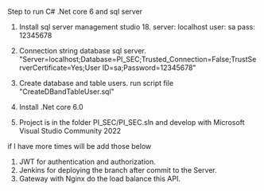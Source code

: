 Step to run C# .Net core 6 and sql server

1. Install sql server management studio 18. 
server: localhost
user: sa
pass: 12345678

2. Connection string database sql server.
"Server=localhost;Database=PI_SEC;Trusted_Connection=False;TrustServerCertificate=Yes;User ID=sa;Password=12345678"

3. Create database and table users. 
run script file "CreateDBandTableUser.sql"

4. Install .Net core 6.0

5. Project is in the folder PI_SEC/PI_SEC.sln and develop with Microsoft Visual Studio Community 2022 

if I have more times will be add those below
1. JWT for authentication and authorization.
2. Jenkins for deploying the branch after commit to the Server.
3. Gateway with Nginx do the load balance this API.